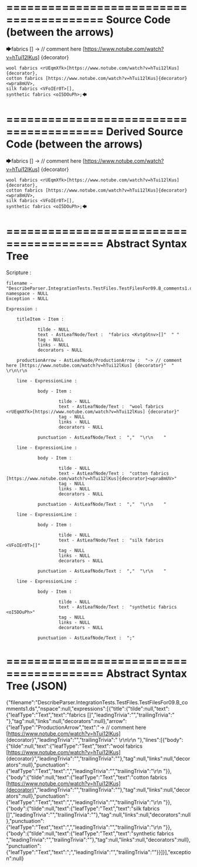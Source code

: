 ========================================
Source Code (between the arrows)
========================================

🡆fabrics <KvtgGtnv>[] -> // comment here [https://www.notube.com/watch?v=hTui12lKus] {decorator} 

    wool fabrics <rUEqmXfk>[https://www.notube.com/watch?v=hTui12lKus] {decorator},
    cotton fabrics [https://www.notube.com/watch?v=hTui12lKus]{decorator}<wpra8mUV>,
    silk fabrics <VFoIEr0T>[],
    synthetic fabrics <oI5DOuPh>;🡄

========================================
Derived Source Code (between the arrows)
========================================

🡆fabrics <KvtgGtnv>[] -> // comment here [https://www.notube.com/watch?v=hTui12lKus] {decorator} 

    wool fabrics <rUEqmXfk>[https://www.notube.com/watch?v=hTui12lKus] {decorator},
    cotton fabrics [https://www.notube.com/watch?v=hTui12lKus]{decorator}<wpra8mUV>,
    silk fabrics <VFoIEr0T>[],
    synthetic fabrics <oI5DOuPh>;🡄

========================================
Abstract Syntax Tree
========================================

Scripture : 

    filename - "DescribeParser.IntegrationTests.TestFiles.TestFilesFor09.B_comments1.ds"
    namespace - NULL
    Exception - NULL

    Expression : 
    
        titleItem - Item : 
            
                tilde - NULL
                text - AstLeafNode/Text :  "fabrics <KvtgGtnv>[]"  " "
                tag - NULL
                links - NULL
                decorators - NULL
            
        productionArrow - AstLeafNode/ProductionArrow :  "-> // comment here [https://www.notube.com/watch?v=hTui12lKus] {decorator}"  " \r\n\r\n    "
    
        line - ExpressionLine : 
            
                body - Item : 
                    
                        tilde - NULL
                        text - AstLeafNode/Text :  "wool fabrics <rUEqmXfk>[https://www.notube.com/watch?v=hTui12lKus] {decorator}" 
                        tag - NULL
                        links - NULL
                        decorators - NULL
                    
                punctuation - AstLeafNode/Text :  ","  "\r\n    "
            
        line - ExpressionLine : 
            
                body - Item : 
                    
                        tilde - NULL
                        text - AstLeafNode/Text :  "cotton fabrics [https://www.notube.com/watch?v=hTui12lKus]{decorator}<wpra8mUV>" 
                        tag - NULL
                        links - NULL
                        decorators - NULL
                    
                punctuation - AstLeafNode/Text :  ","  "\r\n    "
            
        line - ExpressionLine : 
            
                body - Item : 
                    
                        tilde - NULL
                        text - AstLeafNode/Text :  "silk fabrics <VFoIEr0T>[]" 
                        tag - NULL
                        links - NULL
                        decorators - NULL
                    
                punctuation - AstLeafNode/Text :  ","  "\r\n    "
            
        line - ExpressionLine : 
            
                body - Item : 
                    
                        tilde - NULL
                        text - AstLeafNode/Text :  "synthetic fabrics <oI5DOuPh>" 
                        tag - NULL
                        links - NULL
                        decorators - NULL
                    
                punctuation - AstLeafNode/Text :  ";" 
            
    
========================================
Abstract Syntax Tree (JSON)
========================================

{"filename":"DescribeParser.IntegrationTests.TestFiles.TestFilesFor09.B_comments1.ds","nspace":null,"expressions":[{"title":{"tilde":null,"text":{"leafType":"Text","text":"fabrics <KvtgGtnv>[]","leadingTrivia":"","trailingTrivia":" "},"tag":null,"links":null,"decorators":null},"arrow":{"leafType":"ProductionArrow","text":"-> // comment here [https://www.notube.com/watch?v=hTui12lKus] {decorator}","leadingTrivia":"","trailingTrivia":" \r\n\r\n    "},"lines":[{"body":{"tilde":null,"text":{"leafType":"Text","text":"wool fabrics <rUEqmXfk>[https://www.notube.com/watch?v=hTui12lKus] {decorator}","leadingTrivia":"","trailingTrivia":""},"tag":null,"links":null,"decorators":null},"punctuation":{"leafType":"Text","text":",","leadingTrivia":"","trailingTrivia":"\r\n    "}},{"body":{"tilde":null,"text":{"leafType":"Text","text":"cotton fabrics [https://www.notube.com/watch?v=hTui12lKus]{decorator}<wpra8mUV>","leadingTrivia":"","trailingTrivia":""},"tag":null,"links":null,"decorators":null},"punctuation":{"leafType":"Text","text":",","leadingTrivia":"","trailingTrivia":"\r\n    "}},{"body":{"tilde":null,"text":{"leafType":"Text","text":"silk fabrics <VFoIEr0T>[]","leadingTrivia":"","trailingTrivia":""},"tag":null,"links":null,"decorators":null},"punctuation":{"leafType":"Text","text":",","leadingTrivia":"","trailingTrivia":"\r\n    "}},{"body":{"tilde":null,"text":{"leafType":"Text","text":"synthetic fabrics <oI5DOuPh>","leadingTrivia":"","trailingTrivia":""},"tag":null,"links":null,"decorators":null},"punctuation":{"leafType":"Text","text":";","leadingTrivia":"","trailingTrivia":""}}]}],"exception":null}